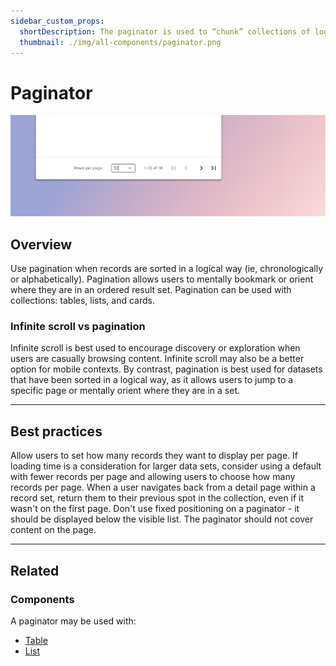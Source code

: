 ```yaml
---
sidebar_custom_props:
  shortDescription: The paginator is used to “chunk” collections of logically sorted records into manageable pieces.
  thumbnail: ./img/all-components/paginator.png
---
```


# Paginator

<ComponentVisual storybookUrl="https://forge.tylerdev.io/main/?path=/docs/components-paginator--docs">

![](./images/paginator.png)

</ComponentVisual>

## Overview

Use pagination when records are sorted in a logical way (ie, chronologically or alphabetically). Pagination allows users to mentally bookmark or orient where they are in an ordered result set. Pagination can be used with collections: tables, lists, and cards. 

### Infinite scroll vs pagination 

Infinite scroll is best used to encourage discovery or exploration when users are casually browsing content. Infinite scroll may also be a better option for mobile contexts. By contrast, pagination is best used for datasets that have been sorted in a logical way, as it allows users to jump to a specific page or mentally orient where they are in a set. 

---

## Best practices 

<DoDontGrid>
  <DoDontTextSection>
    <DoDontText type="do">Allow users to set how many records they want to display per page.</DoDontText>
    <DoDontText type="do">If loading time is a consideration for larger data sets, consider using a default with fewer records per page and allowing users to choose how many records per page. </DoDontText>
    <DoDontText type="do">When a user navigates back from a detail page within a record set, return them to their previous spot in the collection, even if it wasn't on the first page. </DoDontText>
  </DoDontTextSection>
  <DoDontTextSection>
    <DoDontText type="dont">Don't use fixed positioning on a paginator - it should be displayed below the visible list. </DoDontText>
    <DoDontText type="dont">The paginator should not cover content on the page.</DoDontText>
  </DoDontTextSection>
</DoDontGrid>

---

## Related 

### Components

A paginator may be used with:

- [Table](/components/table/table)
- [List](/components/lists/list) 



